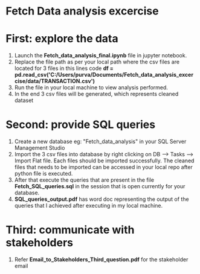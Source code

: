 # Fetch Data analysis excercise

# First: explore the data

1) Launch the **Fetch_data_analysis_final.ipynb** file in jupyter notebook.
2) Replace the file path as per your local path where the csv files are located for 3 files in this lines code **df = pd.read_csv('C:/Users/purva/Documents/Fetch_data_analysis_excercise/data/TRANSACTION.csv')**
3) Run the file in your local machine to view analysis performed.
4) In the end 3 csv files will be generated, which represents cleaned dataset

# Second: provide SQL queries

1) Create a new database eg: "Fetch_data_analysis" in your SQL Server Management Studio
2) Import the 3 csv files into database by right clicking on DB --> Tasks --> Import Flat file. Each files should be imported successfully. The cleaned files that needs to be imported can be accessed in your local repo after python file is executed.
3) After that execute the queries that are present in the file **Fetch_SQL_queries.sql** in the session that is open currently for your database.
4) **SQL_queries_output.pdf** has word doc representing the output of the queries that I achieved after executing in my local machine.
   
# Third: communicate with stakeholders

1) Refer **Email_to_Stakeholders_Third_question.pdf** for the stakeholder email

